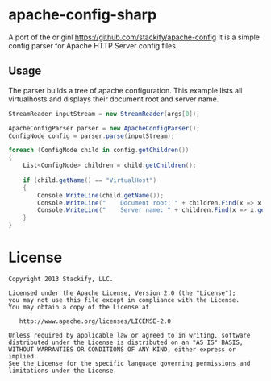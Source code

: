 apache-config-sharp
=============

A port of the originl https://github.com/stackify/apache-config
It is a simple config parser for Apache HTTP Server config files.

Usage
-----
The parser builds a tree of apache configuration.  This example lists all virtualhosts and displays their document root and server name.

```csharp
StreamReader inputStream = new StreamReader(args[0]);

ApacheConfigParser parser = new ApacheConfigParser();
ConfigNode config = parser.parse(inputStream);

foreach (ConfigNode child in config.getChildren()) 
{
    List<ConfigNode> children = child.getChildren();
                
    if (child.getName() == "VirtualHost")
    {
        Console.WriteLine(child.getName());
        Console.WriteLine("    Document root: " + children.Find(x => x.getName() == "DocumentRoot"));
        Console.WriteLine("    Server name: " + children.Find(x => x.getName() == "ServerName"));
    }
}
```

License
=======

    Copyright 2013 Stackify, LLC.

    Licensed under the Apache License, Version 2.0 (the "License");
    you may not use this file except in compliance with the License.
    You may obtain a copy of the License at

       http://www.apache.org/licenses/LICENSE-2.0

    Unless required by applicable law or agreed to in writing, software
    distributed under the License is distributed on an "AS IS" BASIS,
    WITHOUT WARRANTIES OR CONDITIONS OF ANY KIND, either express or implied.
    See the License for the specific language governing permissions and
    limitations under the License.

